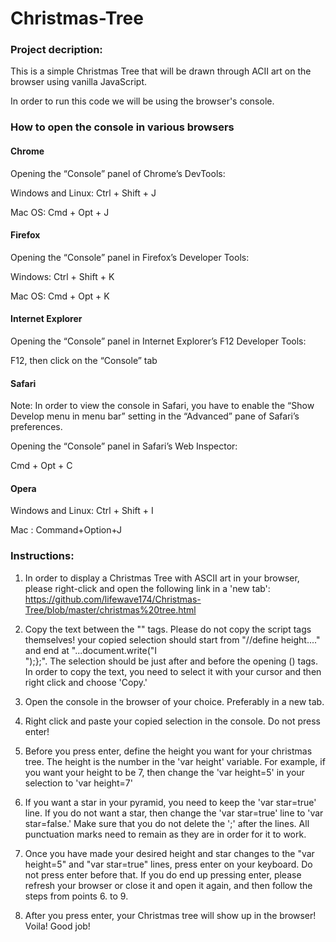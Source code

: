 # Christmas-Tree

<h3>Project decription:</h3>

This is a simple Christmas Tree that will be drawn through ACII art on the browser using vanilla JavaScript. 

In order to run this code we will be using the browser's console. 

<h3>How to open the console in various browsers</h3>

<h4>Chrome</h4>

Opening the “Console” panel of Chrome’s DevTools:

Windows and Linux: Ctrl + Shift + J

Mac OS: Cmd + Opt + J

<h4>Firefox</h4>

Opening the “Console” panel in Firefox’s Developer Tools:

Windows: Ctrl + Shift + K

Mac OS: Cmd + Opt + K

<h4>Internet Explorer</h4>

Opening the “Console” panel in Internet Explorer’s F12 Developer Tools:

F12, then click on the “Console” tab

<h4>Safari</h4>

Note: In order to view the console in Safari, you have to enable the “Show Develop menu in menu bar” setting in the “Advanced” pane of Safari’s preferences.

Opening the “Console” panel in Safari’s Web Inspector:

Cmd + Opt + C

<h4>Opera</h4>

Windows and Linux: Ctrl + Shift + I

Mac : Command+Option+J 

<h3>Instructions:</h3>

1. In order to display a Christmas Tree with ASCII art in your browser, please right-click and open the following link in a 'new tab': https://github.com/lifewave174/Christmas-Tree/blob/master/christmas%20tree.html 

2. Copy the text between the "<script>...</script>" tags. Please do not copy the script tags themselves! your copied selection should start from "//define height...." and end at "...document.write("I</br>");};". The selection should be just after and before the opening (<script>) and ending (</script>) tags. In order to copy the text, you need to select it with your cursor and then right click and choose 'Copy.'

3. Open the console in the browser of your choice. Preferably in a new tab. 

4. Right click and paste your copied selection in the console. Do not press enter!

5. Before you press enter, define the height you want for your christmas tree. The height is the number in the 'var height' variable. For example, if you want your height to be 7, then change the 'var height=5' in your selection to 'var height=7'

6. If you want a star in your pyramid, you need to keep the 'var star=true' line. If you do not want a star, then change the 'var star=true' line to 'var star=false.' Make sure that you do not delete the ';' after the lines. All punctuation marks need to remain as they are in order for it to work.

7. Once you have made your desired height and star changes to the "var height=5" and "var star=true" lines, press enter on your keyboard. Do not press enter before that. If you do end up pressing enter, please refresh your browser or close it and open it again, and then follow the steps from points 6. to 9. 

8. After you press enter, your Christmas tree will show up in the browser! Voila! Good job!

